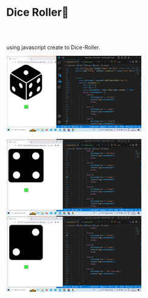 <h1>Dice Roller🎲</h1><br/><br/>

<p>using javascript create to Dice-Roller.</p>

<img src="./s1.png" height="200px"><br/><br/>
<img src="./s2.png" height="200px"><br/>
<img src="./s3.png" height=200px><br><br/>

